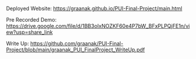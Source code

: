 Deployed Website: https://graanak.github.io/PUI-Final-Project/main.html

Pre Recorded Demo: https://drive.google.com/file/d/1BB3oIxNOZKF60e4P7bW_BFxPLPQjFE1n/view?usp=share_link

Write Up: https://github.com/graanak/PUI-Final-Project/blob/main/graanak_PUI_FinalProject_WriteUp.pdf
